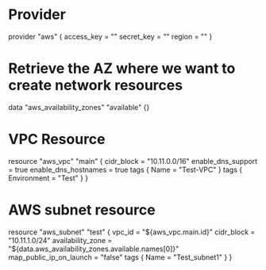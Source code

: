# Provider
 provider "aws" {
   access_key = ""
   secret_key = ""
   region = ""
 }

# Retrieve the AZ where we want to create network resources
data "aws_availability_zones" "available" {}

# VPC Resource
resource "aws_vpc" "main" {
  cidr_block = "10.11.0.0/16"
  enable_dns_support = true
  enable_dns_hostnames = true
  tags {
    Name = "Test-VPC"
  }
  tags {
    Environment = "Test"
  }
}

# AWS subnet resource
resource "aws_subnet" "test" {
 vpc_id = "${aws_vpc.main.id}"
 cidr_block = "10.11.1.0/24"
 availability_zone = "${data.aws_availability_zones.available.names[0]}"
 map_public_ip_on_launch = "false"
 tags {
   Name = "Test_subnet1"
 }
}